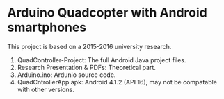 # Arduino Quadcopter with Android smartphones
This project is based on a 2015-2016 university research.
1. QuadController-Project: The full Android Java project files.
2. Research Presentation & PDFs: Theoretical part.
3. Arduino.ino: Ardunio source code.
4. QuadCntrollerApp.apk: Android 4.1.2 (API 16), may not be compatable with other versions.
